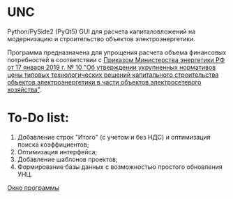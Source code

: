 # UNC
Python/PySide2 (PyQt5) GUI для расчета капиталовложений на модернизацию и строительство объектов электроэнергетики.

Программа предназначена для упрощения расчета объема финансовых потребностей в соответствии с [Приказом Министерства энергетики РФ от 17 января 2019 г. № 10 "Об утверждении укрупненных нормативов цены типовых технологических решений капитального строительства объектов электроэнергетики в части объектов электросетевого хозяйства"](https://minenergo.gov.ru/node/13918).

# To-Do list: 
1) Добавление строк "Итого" (с учетом и без НДС) и оптимизация поиска коэффициентов;
2) Оптимизация интерфейса;
3) Добавление шаблонов проектов;
4) Формирование базы данных с возможностью простого обновления УНЦ.

[Окно программы](https://github.com/Mal-lab/UNC/blob/main/MainWindow_new.png)
